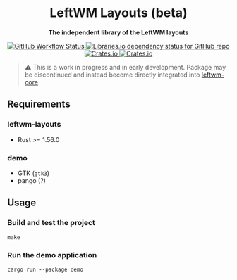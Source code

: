 <div align="center">
  <h1><strong>LeftWM Layouts</strong> (beta)</h1>
  <p>
    <strong>The independent library of the LeftWM layouts</strong>
  </p>
  <p>
    <a href="https://github.com/leftwm/leftwm-layouts/actions/workflows/ci.yml">
        <img alt="GitHub Workflow Status" src="https://img.shields.io/github/workflow/status/leftwm/leftwm-layouts/CI">
    </a>
    <a href="#">
        <img alt="Libraries.io dependency status for GitHub repo" src="https://img.shields.io/librariesio/github/leftwm/leftwm-layouts" />
    </a>
    <a href="https://crates.io/crates/leftwm-layouts">
        <img alt="Crates.io" src="https://img.shields.io/crates/v/leftwm-layouts">
    </a>
    <a href="https://crates.io/crates/leftwm-layouts">
        <img alt="Crates.io" src="https://img.shields.io/crates/d/leftwm-layouts">
    </a>
  </p>
</div>

> :warning: This is a work in progress and in early development. Package may be discontinued and instead become directly integrated into [leftwm-core](https://github.com/leftwm/leftwm/tree/main/leftwm-core)

## Requirements

### leftwm-layouts
- Rust >= 1.56.0

### demo
- GTK (`gtk3`)
- pango (?)

## Usage

### Build and test the project
```shell
make
```

### Run the demo application
```shell
cargo run --package demo
```